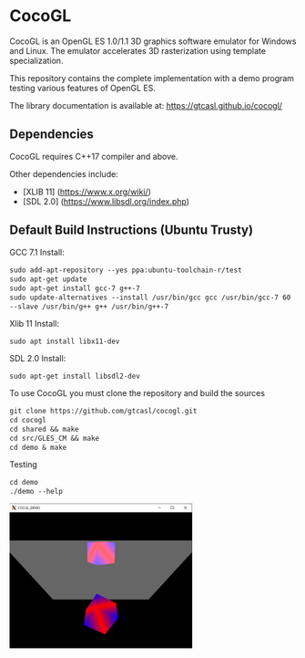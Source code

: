# CocoGL

CocoGL is an OpenGL ES 1.0/1.1 3D graphics software emulator for Windows and Linux.
The emulator accelerates 3D rasterization using template specialization.

This repository contains the complete implementation with a demo program testing various features of OpenGL ES.


The library documentation is available at:
https://gtcasl.github.io/cocogl/


Dependencies
------------
CocoGL requires C++17 compiler and above.

Other dependencies include:

  - [XLIB 11] (https://www.x.org/wiki/)
  - [SDL 2.0] (https://www.libsdl.org/index.php)

Default Build Instructions (Ubuntu Trusty)
------------------------------------------

GCC 7.1 Install:
  
    sudo add-apt-repository --yes ppa:ubuntu-toolchain-r/test
    sudo apt-get update
    sudo apt-get install gcc-7 g++-7
    sudo update-alternatives --install /usr/bin/gcc gcc /usr/bin/gcc-7 60 --slave /usr/bin/g++ g++ /usr/bin/g++-7

Xlib 11 Install:

    sudo apt install libx11-dev

SDL 2.0 Install:

    sudo apt-get install libsdl2-dev

To use CocoGL you must clone the repository and build the sources

    git clone https://github.com/gtcasl/cocogl.git
    cd cocogl
    cd shared && make
    cd src/GLES_CM && make
    cd demo & make

Testing

    cd demo
    ./demo --help
    
![Screenshot1](screenshot1.png)
